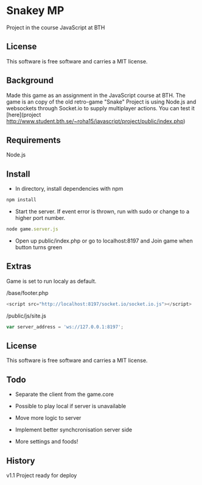 Snakey MP
=========

Project in the course JavaScript at BTH



License
------------------

This software is free software and carries a MIT license.



Background
----------------------------------
Made this game as an assignment in the JavaScript course at BTH. The game is an copy of the old retro-game "Snake" Project is using Node.js and websockets through Socket.io to supply multiplayer actions. You can test it  
[here](project http://www.student.bth.se/~roha15/javascript/project/public/index.php)

Requirements
----------------------------------
Node.js


Install
----------------------------------
- In directory, install dependencies with npm
```js
npm install
```

- Start the server. If event error is thrown, run with sudo or change to a higher port number.
```js
node game.server.js
```

- Open up public/index.php or go to localhost:8197 and Join game when button turns green


Extras
----------------------------------
Game is set to run localy as default.

/base/footer.php
```js
<script src="http://localhost:8197/socket.io/socket.io.js"></script>
```

/public/js/site.js
```js
var server_address = 'ws://127.0.0.1:8197';
```


License
----------------------------------

This software is free software and carries a MIT license.



Todo
----------------------------------

* Separate the client from the game.core

* Possible to play local if server is unavailable

* Move more logic to server

* Implement better synchcronisation server side

* More settings and foods!




History
----------------------------------

v1.1 Project ready for deploy
